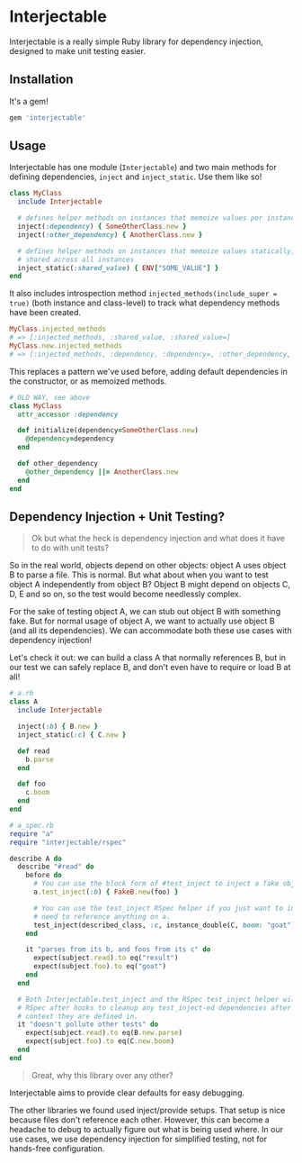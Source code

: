 # Interjectable

Interjectable is a really simple Ruby library for dependency injection, designed to make unit testing easier.

## Installation

It's a gem!

```ruby
gem 'interjectable'
```

## Usage

Interjectable has one module (`Interjectable`) and two main methods for defining dependencies,
`inject` and `inject_static`. Use them like so!

```ruby
class MyClass
  include Interjectable

  # defines helper methods on instances that memoize values per instance
  inject(:dependency) { SomeOtherClass.new }
  inject(:other_dependency) { AnotherClass.new }

  # defines helper methods on instances that memoize values statically,
  # shared across all instances
  inject_static(:shared_value) { ENV["SOME_VALUE"] }
end
```

It also includes introspection method `injected_methods(include_super = true)` (both instance and class-level)
to track what dependency methods have been created.

```ruby
MyClass.injected_methods
# => [:injected_methods, :shared_value, :shared_value=]
MyClass.new.injected_methods
# => [:injected_methods, :dependency, :dependency=, :other_dependency, :other_dependency=, :shared_value, :shared_value=]
```

This replaces a pattern we've used before, adding default dependencies in the constructor, or as memoized methods.

```ruby
# OLD WAY, see above
class MyClass
  attr_accessor :dependency

  def initialize(dependency=SomeOtherClass.new)
    @dependency=dependency
  end

  def other_dependency
    @other_dependency ||= AnotherClass.new
  end
end
```

## Dependency Injection + Unit Testing?

> Ok but what the heck is dependency injection and what does it have to do with unit tests?

So in the real world, objects depend on other objects: object A uses object B to parse a file. This is normal. But what about when you want to test object A independently from object B? Object B might depend on objects C, D, E and so on, so the test would become needlessly complex.

For the sake of testing object A, we can stub out object B with something fake. But for normal usage of object A, we want to actually use object B (and all its dependencies). We can accommodate both these use cases with dependency injection!

Let's check it out: we can build a class A that normally references B, but in our test we can safely replace B, and don't even have to require or load B at all!

```ruby
# a.rb
class A
  include Interjectable

  inject(:b) { B.new }
  inject_static(:c) { C.new }

  def read
    b.parse
  end

  def foo
    c.boom
  end
end

# a_spec.rb
require "a"
require "interjectable/rspec"

describe A do
  describe "#read" do
    before do
      # You can use the block form of #test_inject to inject a fake object that references methods on a.
      a.test_inject(:b) { FakeB.new(foo) }

      # You can use the test_inject RSpec helper if you just want to inject an object that doesn't
      # need to reference anything on a.
      test_inject(described_class, :c, instance_double(C, boom: "goat"))
    end

    it "parses from its b, and foos from its c" do
      expect(subject.read).to eq("result")
      expect(subject.foo).to eq("goat")
    end
  end

  # Both Interjectable.test_inject and the RSpec test_inject helper will setup
  # RSpec after hooks to cleanup any test_inject-ed dependencies after the
  # context they are defined in.
  it "doesn't pollute other tests" do
    expect(subject.read).to eq(B.new.parse)
    expect(subject.foo).to eq(C.new.boom)
  end
end
```

> Great, why this library over any other?

Interjectable aims to provide clear defaults for easy debugging.

The other libraries we found used inject/provide setups. That setup is nice because files don't reference each other. However, this can become a headache to debug to actually figure out what is being used where. In our use cases, we use dependency injection for simplified testing, not for hands-free configuration.
